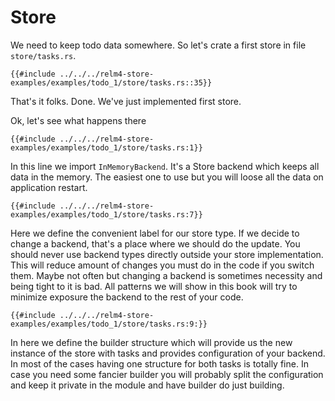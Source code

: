 # Store

We need to keep todo data somewhere. So let's crate a first store in file `store/tasks.rs`.

```rust,noplaypen
{{#include ../../../relm4-store-examples/examples/todo_1/store/tasks.rs::35}}
```

That's it folks. Done. We've just implemented first store.

Ok, let's see what happens there

```rust,noplaypen
{{#include ../../../relm4-store-examples/examples/todo_1/store/tasks.rs:1}}
```

In this line we import `InMemoryBackend`. It's a Store backend which keeps all data in the memory. The easiest one to use but you will loose all the data on application restart.

```rust,noplaypen
{{#include ../../../relm4-store-examples/examples/todo_1/store/tasks.rs:7}}
```

Here we define the convenient label for our store type. If we decide to change a backend, that's a place where we should do the update. You should never use backend types directly outside your store implementation. This will reduce amount of changes you must do in the code if you switch them. Maybe not often but changing a backend is sometimes necessity and being tight to it is bad. All patterns we will show in this book will try to minimize exposure the backend to the rest of your code.

```rust,noplaypen
{{#include ../../../relm4-store-examples/examples/todo_1/store/tasks.rs:9:}}
```

In here we define the builder structure which will provide us the new instance of the store with tasks and provides configuration of your backend. In most of the cases having one structure for both tasks is totally fine. In case you need some fancier builder you will probably split the configuration and keep it private in the module and have builder do just building.

